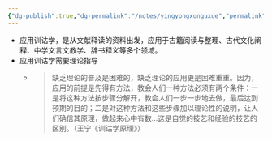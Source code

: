 ```yaml
---
{"dg-publish":true,"dg-permalink":"/notes/yingyongxunguxue","permalink":"/notes/yingyongxunguxue/","tags":["语言学"],"created":"2024-11-30T20:52:49.278+08:00","updated":"2025-03-02T20:06:10.568+08:00"}
---
```


- 应用训诂学，是从文献释读的资料出发，应用于古籍阅读与整理、古代文化阐释、中学文言文教学、辞书释义等多个领域。​
- 应用训诂学需要理论指导
	- > 缺乏理论的普及是困难的，缺乏理论的应用更是困难重重。因为，应用的前提是先得有方法，教会人们一种方法必须有两个条件：一是将这种方法按步骤分解开，教会人们一步一步地去做，最后达到预期的目的；二是对这种方法和这些步骤加以理论性的说明，让人们确信其原理，做起来心中有数…这是自觉的技艺和经验的技艺的区别。（王宁《训诂学原理》）​